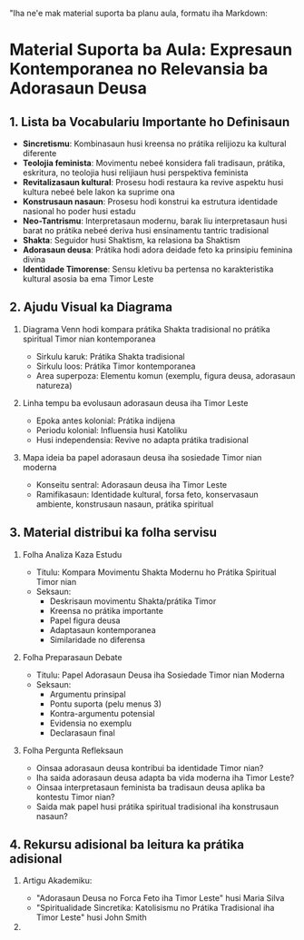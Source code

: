 "Iha ne'e mak material suporta ba planu aula, formatu iha Markdown:

# Material Suporta ba Aula: Expresaun Kontemporanea no Relevansia ba Adorasaun Deusa

## 1. Lista ba Vocabulariu Importante ho Definisaun

- **Sincretismu**: Kombinasaun husi kreensa no prátika relijiozu ka kultural diferente
- **Teolojia feminista**: Movimentu nebeé konsidera fali tradisaun, prátika, eskritura, no teolojia husi relijiaun husi perspektiva feminista
- **Revitalizasaun kultural**: Prosesu hodi restaura ka revive aspektu husi kultura nebeé bele lakon ka suprime ona
- **Konstrusaun nasaun**: Prosesu hodi konstrui ka estrutura identidade nasional ho poder husi estadu
- **Neo-Tantrismu**: Interpretasaun modernu, barak liu interpretasaun husi barat no prátika nebeé deriva husi ensinamentu tantric tradisional
- **Shakta**: Seguidor husi Shaktism, ka relasiona ba Shaktism
- **Adorasaun deusa**: Prátika hodi adora deidade feto ka prinsipiu feminina divina
- **Identidade Timorense**: Sensu kletivu ba pertensa no karakteristika kultural asosia ba ema Timor Leste

## 2. Ajudu Visual ka Diagrama

1. Diagrama Venn hodi kompara prátika Shakta tradisional no prátika spiritual Timor nian kontemporanea
   - Sirkulu karuk: Prátika Shakta tradisional
   - Sirkulu loos: Prátika Timor kontemporanea
   - Area superpoza: Elementu komun (exemplu, figura deusa, adorasaun natureza)

2. Linha tempu ba evolusaun adorasaun deusa iha Timor Leste
   - Epoka antes kolonial: Prátika indijena
   - Periodu kolonial: Influensia husi Katoliku
   - Husi independensia: Revive no adapta prátika tradisional

3. Mapa ideia ba papel adorasaun deusa iha sosiedade Timor nian moderna
   - Konseitu sentral: Adorasaun deusa iha Timor Leste
   - Ramifikasaun: Identidade kultural, forsa feto, konservasaun ambiente, konstrusaun nasaun, prátika spiritual

## 3. Material distribui ka folha servisu

1. Folha Analiza Kaza Estudu
   - Titulu: Kompara Movimentu Shakta Modernu ho Prátika Spiritual Timor nian
   - Seksaun:
     * Deskrisaun movimentu Shakta/prátika Timor
     * Kreensa no prátika importante
     * Papel figura deusa
     * Adaptasaun kontemporanea
     * Similaridade no diferensa

2. Folha Preparasaun Debate
   - Titulu: Papel Adorasaun Deusa iha Sosiedade Timor nian Moderna
   - Seksaun:
     * Argumentu prinsipal
     * Pontu suporta (pelu menus 3)
     * Kontra-argumentu potensial
     * Evidensia no exemplu
     * Declarasaun final

3. Folha Pergunta Refleksaun
   - Oinsaa adorasaun deusa kontribui ba identidade Timor nian?
   - Iha saida adorasaun deusa adapta ba vida moderna iha Timor Leste?
   - Oinsaa interpretasaun feminista ba tradisaun deusa aplika ba kontestu Timor nian?
   - Saida mak papel husi prátika spiritual tradisional iha konstrusaun nasaun?

## 4. Rekursu adisional ba leitura ka prátika adisional

1. Artigu Akademiku:
   - "Adorasaun Deusa no Forca Feto iha Timor Leste" husi Maria Silva
   - "Spiritualidade Sincretika: Katolisismu no Prátika Tradisional iha Timor Leste" husi John Smith

2.